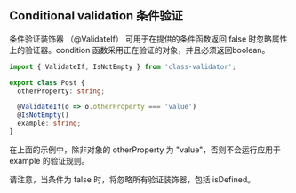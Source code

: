 ## Conditional validation 条件验证


条件验证装饰器 （@ValidateIf） 可用于在提供的条件函数返回 false 时忽略属性上的验证器。condition 函数采用正在验证的对象，并且必须返回boolean。

```typescript
import { ValidateIf, IsNotEmpty } from 'class-validator';

export class Post {
  otherProperty: string;

  @ValidateIf(o => o.otherProperty === 'value')
  @IsNotEmpty()
  example: string;
}
```
在上面的示例中，除非对象的 otherProperty 为 "value"，否则不会运行应用于 example 的验证规则。

请注意，当条件为 false 时，将忽略所有验证装饰器，包括 isDefined。
